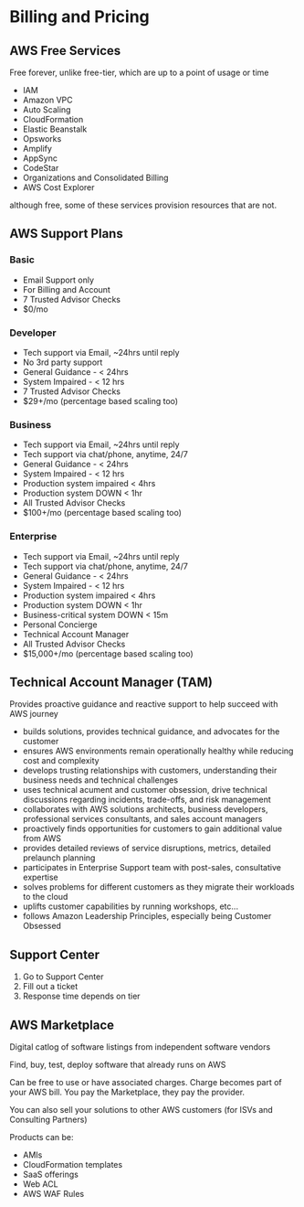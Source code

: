 # Billing and Pricing

## AWS Free Services

Free forever, unlike free-tier, which are up to a point of usage or time

- IAM
- Amazon VPC
- Auto Scaling
- CloudFormation
- Elastic Beanstalk
- Opsworks
- Amplify
- AppSync
- CodeStar
- Organizations and Consolidated Billing
- AWS Cost Explorer

although free, some of these services provision resources that are not.

## AWS Support Plans

### Basic

- Email Support only
- For Billing and Account
- 7 Trusted Advisor Checks
- $0/mo

### Developer

- Tech support via Email, ~24hrs until reply
- No 3rd party support
- General Guidance - < 24hrs
- System Impaired - < 12 hrs
- 7 Trusted Advisor Checks
- $29+/mo (percentage based scaling too)

### Business

- Tech support via Email, ~24hrs until reply
- Tech support via chat/phone, anytime, 24/7
- General Guidance - < 24hrs
- System Impaired - < 12 hrs
- Production system impaired < 4hrs
- Production system DOWN < 1hr
- All Trusted Advisor Checks
- $100+/mo (percentage based scaling too)

### Enterprise

- Tech support via Email, ~24hrs until reply
- Tech support via chat/phone, anytime, 24/7
- General Guidance - < 24hrs
- System Impaired - < 12 hrs
- Production system impaired < 4hrs
- Production system DOWN < 1hr
- Business-critical system DOWN < 15m
- Personal Concierge
- Technical Account Manager
- All Trusted Advisor Checks
- $15,000+/mo (percentage based scaling too)

## Technical Account Manager (TAM)

Provides proactive guidance and reactive support to help succeed with AWS journey

- builds solutions, provides technical guidance, and advocates for the customer
- ensures AWS environments remain operationally healthy while reducing cost and complexity
- develops trusting relationships with customers, understanding their business needs and technical challenges
- uses technical acument and customer obsession, drive technical discussions regarding incidents, trade-offs, and risk management
- collaborates with AWS solutions architects, business developers, professional services consultants, and sales account managers
- proactively finds opportunities for customers to gain additional value from AWS
- provides detailed reviews of service disruptions, metrics, detailed prelaunch planning
- participates in Enterprise Support team with post-sales, consultative expertise
- solves problems for different customers as they migrate their workloads to the cloud
- uplifts customer capabilities by running workshops, etc...
- follows Amazon Leadership Principles, especially being Customer Obsessed

## Support Center

1. Go to Support Center
2. Fill out a ticket
3. Response time depends on tier

## AWS Marketplace

Digital catlog of software listings from independent software vendors

Find, buy, test, deploy software that already runs on AWS

Can be free to use or have associated charges. Charge becomes part of your AWS bill. You pay the Marketplace, they pay the provider.

You can also sell your solutions to other AWS customers (for ISVs and Consulting Partners)

Products can be:

- AMIs
- CloudFormation templates
- SaaS offerings
- Web ACL
- AWS WAF Rules
